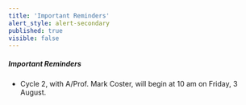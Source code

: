 ```yaml
---
title: 'Important Reminders'
alert_style: alert-secondary
published: true
visible: false
---
```


##### Important Reminders

* Cycle 2, with A/Prof. Mark Coster, will begin at 10 am on Friday, 3 August.
